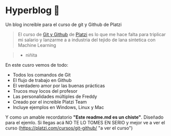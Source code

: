 # Hyperblog 💚
Un blog increible para el curso de git y Github de Platzi

> El curso de [Git y Github](https://platzi.com/cursos/git-github/ "Git y Github") de [Platzi](https://platzi.com/home "Platzi") es lo que me hace falta para triplicar mi salario y lanzarme a a industria del tejido de lana sintetica con Machine Learning

> - niñita

En este cusro vemos de todo:
* Todos los comandos de Git
* El flujo de trabajo en Github
* El verdadero amor por las buenas prácticas
* Trucos muy locos del profesor
* Las personalidades múltiples de Freddy
* Creado por el increible Platzi Team
* Incluye ejemplos en Windows, Linux y Mac


Y como un amable recordatorio **"Este readme.md es un chiste"**. Diseñado para el ejemlo. Si llegas acá NO TE LO TOMES EN SERIO y mejor ve a ver el curso (https://platzi.com/cursos/git-github/ "a ver el curso")


